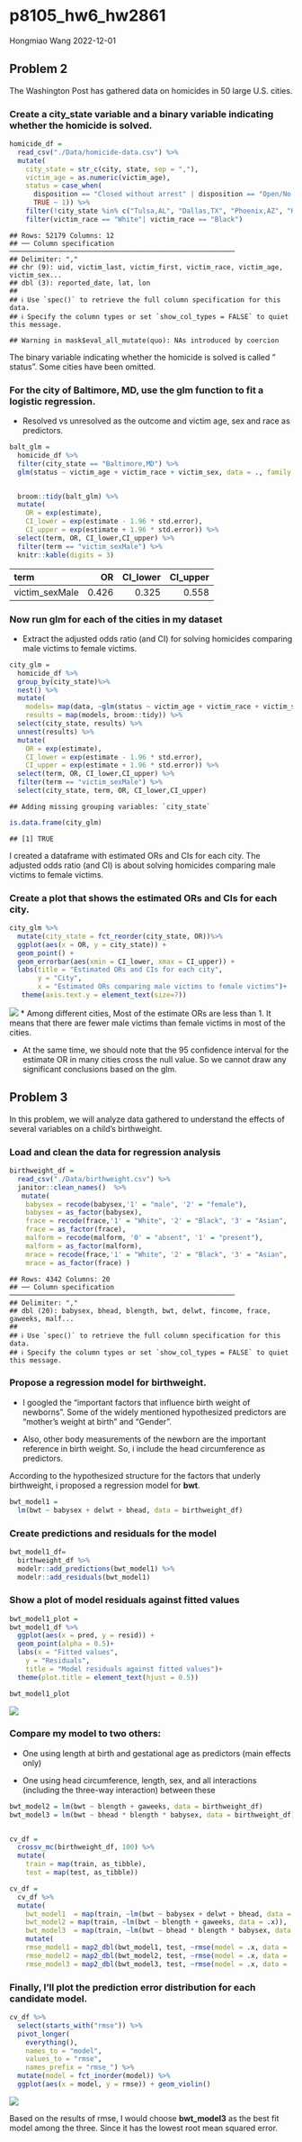 p8105_hw6_hw2861
================
Hongmiao Wang
2022-12-01

## Problem 2

The Washington Post has gathered data on homicides in 50 large U.S.
cities.

### Create a city_state variable and a binary variable indicating whether the homicide is solved.

``` r
homicide_df = 
  read_csv("./Data/homicide-data.csv") %>% 
  mutate(
    city_state = str_c(city, state, sep = ","),
    victim_age = as.numeric(victim_age),
    status = case_when(
      disposition == "Closed without arrest" | disposition == "Open/No arrest"   ~ 0,
      TRUE ~ 1)) %>% 
    filter(!city_state %in% c("Tulsa,AL", "Dallas,TX", "Phoenix,AZ", "Kansas City,MO"))%>% 
    filter(victim_race == "White"| victim_race == "Black")
```

    ## Rows: 52179 Columns: 12
    ## ── Column specification ────────────────────────────────────────────────────────
    ## Delimiter: ","
    ## chr (9): uid, victim_last, victim_first, victim_race, victim_age, victim_sex...
    ## dbl (3): reported_date, lat, lon
    ## 
    ## ℹ Use `spec()` to retrieve the full column specification for this data.
    ## ℹ Specify the column types or set `show_col_types = FALSE` to quiet this message.

    ## Warning in mask$eval_all_mutate(quo): NAs introduced by coercion

The binary variable indicating whether the homicide is solved is called
” status”. Some cities have been omitted.

### For the city of Baltimore, MD, use the glm function to fit a logistic regression.

-   Resolved vs unresolved as the outcome and victim age, sex and race
    as predictors.

``` r
balt_glm = 
  homicide_df %>% 
  filter(city_state == "Baltimore,MD") %>% 
  glm(status ~ victim_age + victim_race + victim_sex, data = ., family = binomial())  


  broom::tidy(balt_glm) %>% 
  mutate(
    OR = exp(estimate),
    CI_lower = exp(estimate - 1.96 * std.error),
    CI_upper = exp(estimate + 1.96 * std.error)) %>% 
  select(term, OR, CI_lower,CI_upper) %>% 
  filter(term == "victim_sexMale") %>% 
  knitr::kable(digits = 3)
```

| term           |    OR | CI_lower | CI_upper |
|:---------------|------:|---------:|---------:|
| victim_sexMale | 0.426 |    0.325 |    0.558 |

### Now run glm for each of the cities in my dataset

-   Extract the adjusted odds ratio (and CI) for solving homicides
    comparing male victims to female victims.

``` r
city_glm = 
  homicide_df %>% 
  group_by(city_state)%>% 
  nest() %>% 
  mutate(
    models= map(data, ~glm(status ~ victim_age + victim_race + victim_sex, data = .x)),
    results = map(models, broom::tidy)) %>% 
  select(city_state, results) %>% 
  unnest(results) %>% 
  mutate(
    OR = exp(estimate),
    CI_lower = exp(estimate - 1.96 * std.error),
    CI_upper = exp(estimate + 1.96 * std.error)) %>% 
  select(term, OR, CI_lower,CI_upper) %>% 
  filter(term == "victim_sexMale") %>% 
  select(city_state, term, OR, CI_lower,CI_upper) 
```

    ## Adding missing grouping variables: `city_state`

``` r
is.data.frame(city_glm)
```

    ## [1] TRUE

I created a dataframe with estimated ORs and CIs for each city. The
adjusted odds ratio (and CI) is about solving homicides comparing male
victims to female victims.

### Create a plot that shows the estimated ORs and CIs for each city.

``` r
city_glm %>% 
  mutate(city_state = fct_reorder(city_state, OR))%>% 
  ggplot(aes(x = OR, y = city_state)) + 
  geom_point() + 
  geom_errorbar(aes(xmin = CI_lower, xmax = CI_upper)) + 
  labs(title = "Estimated ORs and CIs for each city", 
       y = "City", 
       x = "Estimated ORs comparing male victims to female victims")+ 
   theme(axis.text.y = element_text(size=7))
```

![](p8105_hw6_hw2861_files/figure-gfm/unnamed-chunk-3-1.png)<!-- --> \*
Among different cities, Most of the estimate ORs are less than 1. It
means that there are fewer male victims than female victims in most of
the cities.

-   At the same time, we should note that the 95 confidence interval for
    the estimate OR in many cities cross the null value. So we cannot
    draw any significant conclusions based on the glm.

## Problem 3

In this problem, we will analyze data gathered to understand the effects
of several variables on a child’s birthweight.

### Load and clean the data for regression analysis

``` r
birthweight_df = 
  read_csv("./Data/birthweight.csv") %>% 
  janitor::clean_names()  %>% 
   mutate(
    babysex = recode(babysex,'1' = "male", '2' = "female"),
    babysex = as_factor(babysex),
    frace = recode(frace,'1' = "White", '2' = "Black", '3' = "Asian", '4' = "Puerto Rican", '8' = "Other", '9' = "Unknown"),
    frace = as_factor(frace),
    malform = recode(malform, '0' = "absent", '1' = "present"),
    malform = as_factor(malform),
    mrace = recode(frace,'1' = "White", '2' = "Black", '3' = "Asian", '4' = "Puerto Rican", '8' = "Other", '9' = "Unknown"),
    mrace = as_factor(frace) )
```

    ## Rows: 4342 Columns: 20
    ## ── Column specification ────────────────────────────────────────────────────────
    ## Delimiter: ","
    ## dbl (20): babysex, bhead, blength, bwt, delwt, fincome, frace, gaweeks, malf...
    ## 
    ## ℹ Use `spec()` to retrieve the full column specification for this data.
    ## ℹ Specify the column types or set `show_col_types = FALSE` to quiet this message.

### Propose a regression model for birthweight.

-   I googled the “important factors that influence birth weight of
    newborns”. Some of the widely mentioned hypothesized predictors are
    “mother’s weight at birth” and “Gender”.

-   Also, other body measurements of the newborn are the important
    reference in birth weight. So, i include the head circumference as
    predictors.

According to the hypothesized structure for the factors that underly
birthweight, i proposed a regression model for **bwt**.

``` r
bwt_model1 =
  lm(bwt ~ babysex + delwt + bhead, data = birthweight_df)
```

### Create predictions and residuals for the model

``` r
bwt_model1_df=
  birthweight_df %>% 
  modelr::add_predictions(bwt_model1) %>% 
  modelr::add_residuals(bwt_model1) 
```

### Show a plot of model residuals against fitted values

``` r
bwt_model1_plot =
bwt_model1_df %>% 
  ggplot(aes(x = pred, y = resid)) +
  geom_point(alpha = 0.5)+
  labs(x = "Fitted values",
    y = "Residuals",
    title = "Model residuals against fitted values")+
  theme(plot.title = element_text(hjust = 0.5))

bwt_model1_plot
```

![](p8105_hw6_hw2861_files/figure-gfm/unnamed-chunk-7-1.png)<!-- -->

### Compare my model to two others:

-   One using length at birth and gestational age as predictors (main
    effects only)

-   One using head circumference, length, sex, and all interactions
    (including the three-way interaction) between these

``` r
bwt_model2 = lm(bwt ~ blength + gaweeks, data = birthweight_df)
bwt_model3 = lm(bwt ~ bhead * blength * babysex, data = birthweight_df)


cv_df = 
  crossv_mc(birthweight_df, 100) %>% 
  mutate(
    train = map(train, as_tibble),
    test = map(test, as_tibble)) 

cv_df = 
  cv_df %>% 
  mutate(
    bwt_model1  = map(train, ~lm(bwt ~ babysex + delwt + bhead, data = .x)),
    bwt_model2 = map(train, ~lm(bwt ~ blength + gaweeks, data = .x)),
    bwt_model3  = map(train, ~lm(bwt ~ bhead * blength * babysex, data = .x))) %>% 
    mutate(
    rmse_model1 = map2_dbl(bwt_model1, test, ~rmse(model = .x, data = .y)),
    rmse_model2 = map2_dbl(bwt_model2, test, ~rmse(model = .x, data = .y)),
    rmse_model3 = map2_dbl(bwt_model3, test, ~rmse(model = .x, data = .y)))
```

### Finally, I’ll plot the prediction error distribution for each candidate model.

``` r
cv_df %>% 
  select(starts_with("rmse")) %>% 
  pivot_longer(
    everything(),
    names_to = "model", 
    values_to = "rmse",
    names_prefix = "rmse_") %>% 
  mutate(model = fct_inorder(model)) %>% 
  ggplot(aes(x = model, y = rmse)) + geom_violin()
```

![](p8105_hw6_hw2861_files/figure-gfm/unnamed-chunk-9-1.png)<!-- -->

Based on the results of rmse, I would choose **bwt_model3** as the best
fit model among the three. Since it has the lowest root mean squared
error.
